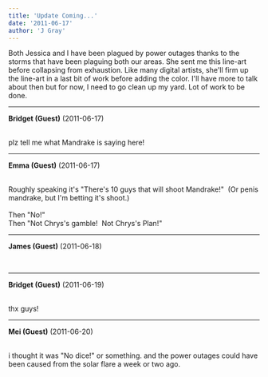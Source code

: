 ```yaml
---
title: 'Update Coming...'
date: '2011-06-17'
author: 'J Gray'
---
```


Both Jessica and I have been plagued by power outages thanks to the storms that have been plaguing both our areas. She sent me this line-art before collapsing from exhaustion. Like many digital artists, she'll firm up the line-art in a last bit of work before adding the color. I'll have more to talk about then but for now, I need to go clean up my yard. Lot of work to be done.<br>

---
**Bridget (Guest)** (2011-06-17)

<br> plz tell me what Mandrake is saying here!<br>

---
**Emma (Guest)** (2011-06-17)

<br> Roughly speaking it's "There's 10 guys that will shoot Mandrake!"&nbsp; (Or penis mandrake, but I'm betting it's shoot.)<br><br>Then "No!"<br>Then "Not Chrys's gamble!&nbsp; Not Chrys's Plan!"<br>

---
**James (Guest)** (2011-06-18)

<br>

---
**Bridget (Guest)** (2011-06-19)

<br> thx guys!<br>

---
**Mei (Guest)** (2011-06-20)

<br> i thought it was "No dice!" or something. and the power outages could have been caused from the solar flare a week or two ago.

